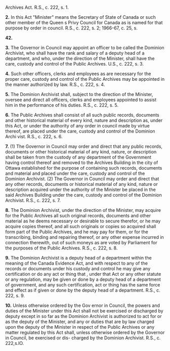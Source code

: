 Archives Act. R.S., c. 222, s. 1.

**2.** In this Act "Minister" means the
Secretary of State of Canada or such other
member of the Queen s Privy Council for
Canada as is named for that purpose by order
in council. R.S., c. 222, s. 2; 1966-67, c. 25, s.

**42.**

**3.** The Governor in Council may appoint
an officer to be called the Dominion Archivist,
who shall have the rank and salary of a
deputy head of a department, and who, under
the direction of the Minister, shall have the
care, custody and control of the Public
Archives. U.S., c. 222, s. 3.

**4.** Such other officers, clerks and employees
as are necessary for the proper care, custody
and control of the Public Archives may be
appointed in the manner authorized by law.
R.S., c. 222, s. 4.

**5.** The Dominion Archivist shall, subject
to the direction of the Minister, oversee and
direct all officers, clerks and employees
appointed to assist him in the performance of
his duties. R.S., c. 222, s. 5.

**6.** The Public Archives shall consist of all
such public records, documents and other
historical material of every kind, nature and
description as, under this Act, or under the
authority of any order in council made by
virtue thereof, are placed under the care,
custody and control of the Dominion Archi
vist. R.S., c. 222, s. 6.

**7.** (1) The Governor in Council may order
and direct that any public records, documents
or other historical material of any kind,
nature, or description shall be taken from the
custody of any department of the Government
having control thereof and removed to the
Archives Building in the city of Ottawa
established for the purpose of containing such
records, documents and material and placed
under the care, custody and control of the
Dominion Archivist.
(2) The Governor in Council may order
and direct that any other records, documents
or historical material of any kind, nature or
description acquired under the authority of
the Minister be placed in the said Archives
Building under the care, custody and control
of the Dominion Archivist. R.S., c. 222, s. 7.

**8.** The Dominion Archivist, under the
direction of the Minister, may acquire for the
Public Archives all such original records,
documents and other material as he deems
necessary or desirable to secure therefor, or
he may acquire copies thereof, and all such
originals or copies so acquired shall form part
of the Public Archives, and he may pay for
them, or for the transcribing, binding and
repairing thereof, or any other expense
incurred in connection therewith, out of such
moneys as are voted by Parliament for the
purposes of the Public Archives. R.S., c. 222,
s. 8.

**9.** The Dominion Archivist is a deputy
head of a department within the meaning of
the Canada Evidence Act, and with respect to
any of the records or documents under his
custody and control he may give any
certification or do any act or thing that , under
that Act or any other statute or any regulation,
may be given or done by a deputy head of a
department of government, and any such
certification, act or thing has the same force
and effect as if given or done by the deputy
head of a department. R.S., c. 222, s. 9.

**10.** Unless otherwise ordered by the Gov
ernor in Council, the powers and duties of the
Minister under this Act shall not be exercised
or discharged by deputy except in so far as
the Dominion Archivist is authorized to act
for or as the deputy of the Minister, and any
or duties that are by law charged upon
the deputy of the Minister in respect of the
Public Archives or any matter regulated by
this Act shall, unless otherwise ordered by the
Governor in Council, be exercised or dis-
charged by the Dominion Archivist. R.S., c.
222,s.lO.
